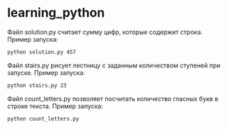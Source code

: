 # learning_python

Файл solution.py считает сумму цифр, которые содержит строка.
Пример запуска:
```bash
python solution.py 457
```

Файл stairs.py  рисует лестницу с заданным количеством ступеней при запуске.
Пример запуска:
```bash
python stairs.py 23
```

Файл count_letters.py позволяет посчитать количество гласных букв в строке текста. 
Пример запуска:
```bash
python count_letters.py
```
